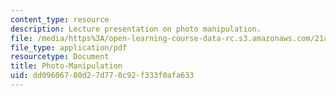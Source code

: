 ```yaml
---
content_type: resource
description: Lecture presentation on photo manipulation.
file: /media/https%3A/open-learning-course-data-rc.s3.amazonaws.com/21a-348-photography-and-truth-spring-2008/dd09606780d27d770c92f333f0afa633_MIT21A_348S08_manipulation.pdf
file_type: application/pdf
resourcetype: Document
title: Photo-Manipulation
uid: dd096067-80d2-7d77-0c92-f333f0afa633
---
```

